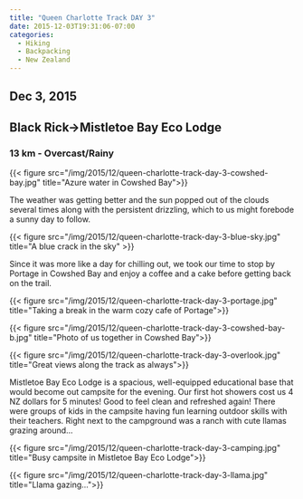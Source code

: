 ```yaml
---
title: "Queen Charlotte Track DAY 3"
date: 2015-12-03T19:31:06-07:00
categories:
  - Hiking
  - Backpacking
  - New Zealand
---
```

## Dec 3, 2015
## Black Rick->Mistletoe Bay Eco Lodge
### 13 km - Overcast/Rainy

{{< figure src="/img/2015/12/queen-charlotte-track-day-3-cowshed-bay.jpg" title="Azure water in Cowshed Bay">}}

<!--more-->

The weather was getting better and the sun popped out of the clouds several times along with the persistent drizzling, which to us might forebode a sunny day to follow.

{{< figure src="/img/2015/12/queen-charlotte-track-day-3-blue-sky.jpg"  title="A blue crack in the sky" >}}

Since it was more like a day for chilling out, we took our time to stop by Portage in Cowshed Bay and enjoy a coffee and a cake before getting back on the trail.

{{< figure src="/img/2015/12/queen-charlotte-track-day-3-portage.jpg"  title="Taking a break in the warm cozy cafe of Portage">}}

{{< figure src="/img/2015/12/queen-charlotte-track-day-3-cowshed-bay-b.jpg"  title="Photo of us together in Cowshed Bay">}}

{{< figure src="/img/2015/12/queen-charlotte-track-day-3-overlook.jpg"  title="Great views along the track as always">}}

Mistletoe Bay Eco Lodge is a spacious, well-equipped educational base that would become out campsite for the evening. Our first hot showers cost us 4 NZ dollars for 5 minutes! Good to feel clean and refreshed again! There were groups of kids in the campsite having fun learning outdoor skills with their teachers. Right next to the campground was a ranch with cute llamas grazing around...

{{< figure src="/img/2015/12/queen-charlotte-track-day-3-camping.jpg" title="Busy campsite in Mistletoe Bay Eco Lodge">}}

{{< figure src="/img/2015/12/queen-charlotte-track-day-3-llama.jpg" title="Llama gazing...">}}
